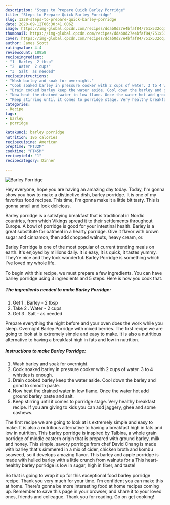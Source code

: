 ```yaml
---
description: "Steps to Prepare Quick Barley Porridge"
title: "Steps to Prepare Quick Barley Porridge"
slug: 1228-steps-to-prepare-quick-barley-porridge
date: 2020-09-12T06:30:41.006Z
image: https://img-global.cpcdn.com/recipes/ddab0d27e4bfaf84/751x532cq70/barley-porridge-recipe-main-photo.jpg
thumbnail: https://img-global.cpcdn.com/recipes/ddab0d27e4bfaf84/751x532cq70/barley-porridge-recipe-main-photo.jpg
cover: https://img-global.cpcdn.com/recipes/ddab0d27e4bfaf84/751x532cq70/barley-porridge-recipe-main-photo.jpg
author: James Scott
ratingvalue: 4.4
reviewcount: 18958
recipeingredient:
- "1  Barley  2 tbsp"
- "2  Water  2 cups"
- "3  Salt  as needed"
recipeinstructions:
- "Wash barley and soak for overnight."
- "Cook soaked barley in pressure cooker with 2 cups of water. 3 to 4 whistles is enough."
- "Drain cooked barley keep the water aside. Cool down the barley and grind to smooth paste."
- "Now heat the drained water in low flame. Once the water hot add ground barley paste and salt."
- "Keep stirring until it comes to porridge stage. Very healthy breakfast recipe. If you are giving to kids you can add jaggery, ghee and some cashews."
categories:
- Recipe
tags:
- barley
- porridge

katakunci: barley porridge 
nutrition: 186 calories
recipecuisine: American
preptime: "PT32M"
cooktime: "PT45M"
recipeyield: "1"
recipecategory: Dinner

---
```



![Barley Porridge](https://img-global.cpcdn.com/recipes/ddab0d27e4bfaf84/751x532cq70/barley-porridge-recipe-main-photo.jpg)

Hey everyone, hope you are having an amazing day today. Today, I'm gonna show you how to make a distinctive dish, barley porridge. It is one of my favorites food recipes. This time, I'm gonna make it a little bit tasty. This is gonna smell and look delicious.

Barley porridge is a satisfying breakfast that is traditional in Nordic countries, from which Vikings spread it to their settlements throughout Europe. A bowl of porridge is good for your intestinal health. Barley is a great substitute for oatmeal in a hearty porridge. Give it flavor with brown sugar and cinnamon, then add chopped walnuts, heavy cream, or.

Barley Porridge is one of the most popular of current trending meals on earth. It's enjoyed by millions daily. It is easy, it is quick, it tastes yummy. They're nice and they look wonderful. Barley Porridge is something which I've loved my whole life.


To begin with this recipe, we must prepare a few ingredients. You can have barley porridge using 3 ingredients and 5 steps. Here is how you cook that.

<!--inarticleads1-->

##### The ingredients needed to make Barley Porridge:

1. Get 1 . Barley - 2 tbsp
1. Take 2 . Water - 2 cups
1. Get 3 . Salt - as needed


Prepare everything the night before and your oven does the work while you sleep. Overnight Barley Porridge with mixed berries. The first recipe we are going to look at is extremely simple and easy to make. It is also a nutritious alternative to having a breakfast high in fats and low in nutrition. 

<!--inarticleads2-->

##### Instructions to make Barley Porridge:

1. Wash barley and soak for overnight.
1. Cook soaked barley in pressure cooker with 2 cups of water. 3 to 4 whistles is enough.
1. Drain cooked barley keep the water aside. Cool down the barley and grind to smooth paste.
1. Now heat the drained water in low flame. Once the water hot add ground barley paste and salt.
1. Keep stirring until it comes to porridge stage. Very healthy breakfast recipe. If you are giving to kids you can add jaggery, ghee and some cashews.


The first recipe we are going to look at is extremely simple and easy to make. It is also a nutritious alternative to having a breakfast high in fats and low in nutrition. This barley porridge is inspired by Talbina, a whole grain porridge of middle eastern origin that is prepared with ground barley, milk and honey. This simple, savory porridge from chef David Chang is made with barley that&#39;s simmered in a mix of cider, chicken broth and kombu seaweed, so it develops amazing flavor. This barley and apple porridge is made with hulled barley with a little crunch from walnuts for a This heart-healthy barley porridge is low in sugar, high in fiber, and taste! 

So that is going to wrap it up for this exceptional food barley porridge recipe. Thank you very much for your time. I'm confident you can make this at home. There's gonna be more interesting food at home recipes coming up. Remember to save this page in your browser, and share it to your loved ones, friends and colleague. Thank you for reading. Go on get cooking!
